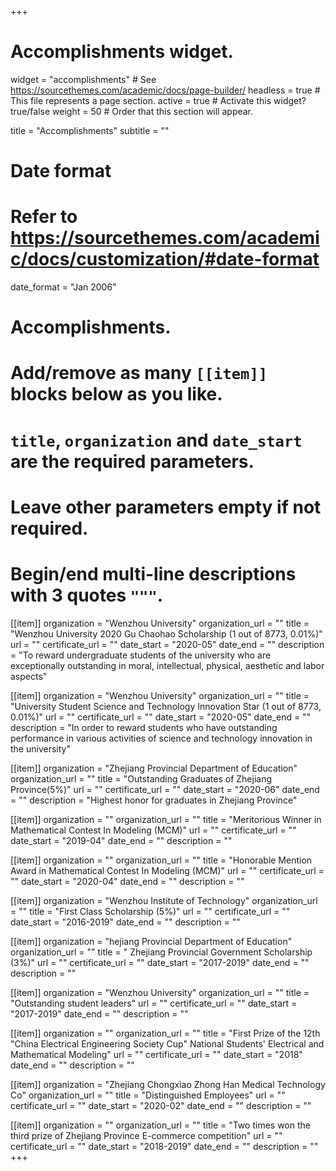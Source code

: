 +++
# Accomplishments widget.
widget = "accomplishments"  # See https://sourcethemes.com/academic/docs/page-builder/
headless = true  # This file represents a page section.
active = true  # Activate this widget? true/false
weight = 50  # Order that this section will appear.

title = "Accomplish&shy;ments"
subtitle = ""

# Date format
#   Refer to https://sourcethemes.com/academic/docs/customization/#date-format
date_format = "Jan 2006"

# Accomplishments.
#   Add/remove as many `[[item]]` blocks below as you like.
#   `title`, `organization` and `date_start` are the required parameters.
#   Leave other parameters empty if not required.
#   Begin/end multi-line descriptions with 3 quotes `"""`.

[[item]]
  organization = "Wenzhou University"
  organization_url = ""
  title = "Wenzhou University 2020 Gu Chaohao Scholarship (1 out of 8773, 0.01\%)"
  url = ""
  certificate_url = ""
  date_start = "2020-05"
  date_end = ""
  description = "To reward undergraduate students of the university who are exceptionally outstanding in moral, intellectual, physical, aesthetic and labor aspects"

[[item]]
  organization = "Wenzhou University"
  organization_url = ""
  title = "University Student Science and Technology Innovation Star (1 out of 8773, 0.01\%)"
  url = ""
  certificate_url = ""
  date_start = "2020-05"
  date_end = ""
  description = "In order to reward students who have outstanding performance in various activities of science and technology innovation in the university"

[[item]]
  organization = "Zhejiang Provincial Department of Education"
  organization_url = ""
  title = "Outstanding Graduates of Zhejiang Province(5\%)"
  url = ""
  certificate_url = ""
  date_start = "2020-06"
  date_end = ""
  description = "Highest honor for graduates in Zhejiang Province"

[[item]]
  organization = ""
  organization_url = ""
  title = "Meritorious Winner in Mathematical Contest In Modeling (MCM)"
  url = ""
  certificate_url = ""
  date_start = "2019-04"
  date_end = ""
  description = ""

[[item]]
  organization = ""
  organization_url = ""
  title = "Honorable Mention Award in Mathematical Contest In Modeling (MCM)"
  url = ""
  certificate_url = ""
  date_start = "2020-04"
  date_end = ""
  description = ""


[[item]]
  organization = "Wenzhou Institute of Technology"
  organization_url = ""
  title = "First Class Scholarship (5\%)"
  url = ""
  certificate_url = ""
  date_start = "2016-2019"
  date_end = ""
  description = ""  

[[item]]
  organization = "hejiang Provincial Department of Education"
  organization_url = ""
  title = " Zhejiang Provincial Government Scholarship (3\%)"
  url = ""
  certificate_url = ""
  date_start = "2017-2019"
  date_end = ""
  description = ""

[[item]]
  organization = "Wenzhou University"
  organization_url = ""
  title = "Outstanding student leaders"
  url = ""
  certificate_url = ""
  date_start = "2017-2019"
  date_end = ""
  description = ""


[[item]]
  organization = ""
  organization_url = ""
  title = "First Prize of the 12th "China Electrical Engineering Society Cup" National Students' Electrical and Mathematical Modeling"
  url = ""
  certificate_url = ""
  date_start = "2018"
  date_end = ""
  description = ""  



[[item]]
  organization = "Zhejiang Chongxiao Zhong Han Medical Technology Co"
  organization_url = ""
  title = "Distinguished Employees"
  url = ""
  certificate_url = ""
  date_start = "2020-02"
  date_end = ""
  description = ""


[[item]]
  organization = ""
  organization_url = ""
  title = "Two times won the third prize of Zhejiang Province E-commerce competition"
  url = ""
  certificate_url = ""
  date_start = "2018-2019"
  date_end = ""
  description = ""    
+++
